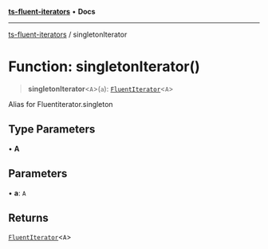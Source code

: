 [**ts-fluent-iterators**](../README.md) • **Docs**

---

[ts-fluent-iterators](../README.md) / singletonIterator

# Function: singletonIterator()

> **singletonIterator**\<`A`\>(`a`): [`FluentIterator`](../classes/FluentIterator.md)\<`A`\>

Alias for Fluentiterator.singleton

## Type Parameters

• **A**

## Parameters

• **a**: `A`

## Returns

[`FluentIterator`](../classes/FluentIterator.md)\<`A`\>
